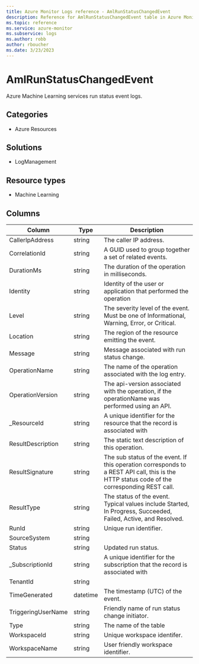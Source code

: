 ```yaml
---
title: Azure Monitor Logs reference - AmlRunStatusChangedEvent
description: Reference for AmlRunStatusChangedEvent table in Azure Monitor Logs.
ms.topic: reference
ms.service: azure-monitor
ms.subservice: logs
ms.author: robb
author: rboucher
ms.date: 3/23/2023
---
```


# AmlRunStatusChangedEvent

 Azure Machine Learning services run status event logs.

## Categories

- Azure Resources
## Solutions

- LogManagement
## Resource types

- Machine Learning




## Columns

| Column | Type | Description |
| --- | --- | --- |
| CallerIpAddress | string | The caller IP address. |
| CorrelationId | string | A GUID used to group together a set of related events. |
| DurationMs | string | The duration of the operation in milliseconds. |
| Identity | string | Identity of the user or application that performed the operation |
| Level | string | The severity level of the event. Must be one of Informational, Warning, Error, or Critical. |
| Location | string | The region of the resource emitting the event. |
| Message | string | Message associated with run status change. |
| OperationName | string | The name of the operation associated with the log entry. |
| OperationVersion | string | The api-version associated with the operation, if the operationName was performed using an API. |
| _ResourceId | string | A unique identifier for the resource that the record is associated with |
| ResultDescription | string | The static text description of this operation. |
| ResultSignature | string | The sub status of the event. If this operation corresponds to a REST API call, this is the HTTP status code of the corresponding REST call. |
| ResultType | string | The status of the event. Typical values include Started, In Progress, Succeeded, Failed, Active, and Resolved. |
| RunId | string | Unique run identifier. |
| SourceSystem | string |  |
| Status | string | Updated run status. |
| _SubscriptionId | string | A unique identifier for the subscription that the record is associated with |
| TenantId | string |  |
| TimeGenerated | datetime | The timestamp (UTC) of the event. |
| TriggeringUserName | string | Friendly name of run status change initiator. |
| Type | string | The name of the table |
| WorkspaceId | string | Unique workspace identifer. |
| WorkspaceName | string | User friendly workspace identifier. |
